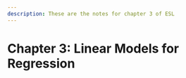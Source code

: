 ```yaml
---
description: These are the notes for chapter 3 of ESL
---
```


# Chapter 3: Linear Models for Regression

